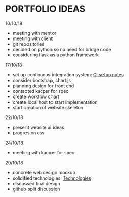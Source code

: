 # PORTFOLIO IDEAS

10/10/18
* meeting with mentor
* meeting with client
* git repositories
* decided on python so no need for bridge code
* considering flask as a python framework

17/10/18
* set up continuous integration system:
[CI setup notes](CISetupNotes.md)
* consider bootstrap, chart.js
* planning design for front end
* contacted kacper for spec
* create workflow chart
* create local host to start implementation
* start creation of website skeleton

22/10/18
* present website ui ideas
* progres on css

24/10/18
* meeting with kacper for spec

29/10/18
* concrete web design mockup
* solidified technologies:
[Technologies](Technologies.md)
* discussed final design
* github split discussion